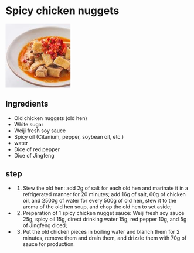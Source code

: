 # Spicy chicken nuggets

![麻辣鸡块](/images/麻辣鸡块.jpg)

## Ingredients

- Old chicken nuggets (old hen)
- White sugar
- Weiji fresh soy sauce
- Spicy oil (Citanium, pepper, soybean oil, etc.)
- water
- Dice of red pepper
- Dice of Jingfeng

## step

- 1. Stew the old hen: add 2g of salt for each old hen and marinate it in a refrigerated manner for 20 minutes; add 16g of salt, 60g of chicken oil, and 2500g of water for every 500g of old hen, stew it to the aroma of the old hen soup, and chop the old hen to set aside;
- 2. Preparation of 1 spicy chicken nugget sauce: Weiji fresh soy sauce 25g, spicy oil 15g, direct drinking water 15g, red pepper 10g, and 5g of Jingfeng diced;
- 3. Put the old chicken pieces in boiling water and blanch them for 2 minutes, remove them and drain them, and drizzle them with 70g of sauce for production.

